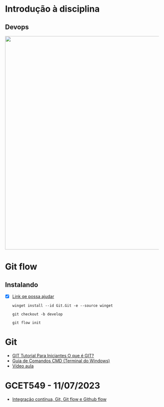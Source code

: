 # Introdução à disciplina

## Devops

<div align="center">
  <img src="https://img.mandic.com.br/blog/2018/02/devops-process.png" width="700px"/>
</div>

# Git flow 

## Instalando 

- [x] <a href="https://www.alura.com.br/artigos/git-flow-o-que-e-como-quando-utilizar?gclid=CjwKCAjwtuOlBhBREiwA7agf1q8wLEatVuQSizLqItbSgxdPU4UYxbptP8zW8GQ1nxBNaa6cPrmY7BoCrGYQAvD_BwE">Link qe possa ajudar</a>

      winget install --id Git.Git -e --source winget

      git checkout -b develop

      git flow init

# Git

- <a href="https://www.hostinger.com.br/tutoriais/tutorial-do-git-basics-introducao?authuser=0">GIT Tutorial Para Iniciantes O que é GIT?</a>
- <a href="https://www.uniaogeek.com.br/guia-de-comandos-cmd-terminal-do-windows/?authuser=0">Guia de Comandos CMD (Terminal do Windows)</a>
- <a href="https://www.youtube.com/watch?v=Q41rqjtKtqk">Vídeo aula</a>

# GCET549 - 11/07/2023

- <a href="https://www.youtube.com/watch?v=HFq8XtadwK8">Integração contínua, Git, Git flow e Github flow</a>
